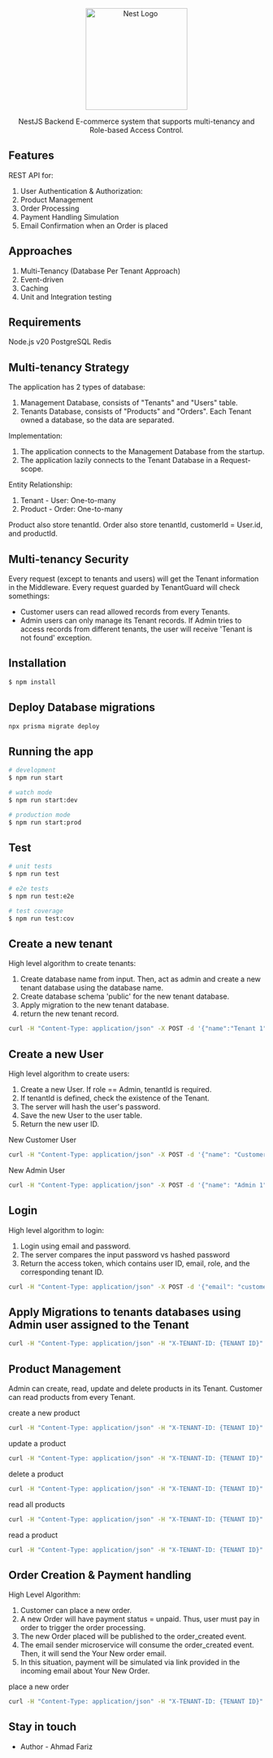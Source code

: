 <p align="center">
  <a href="http://nestjs.com/" target="blank"><img src="https://nestjs.com/img/logo-small.svg" width="200" alt="Nest Logo" /></a>
</p>

[circleci-image]: https://img.shields.io/circleci/build/github/nestjs/nest/master?token=abc123def456
[circleci-url]: https://circleci.com/gh/nestjs/nest

  <p align="center">NestJS Backend E-commerce system that supports multi-tenancy and Role-based Access Control.</p>
    <p align="center">

## Features

REST API for:
1. User Authentication &amp; Authorization:
2. Product Management
3. Order Processing
4. Payment Handling Simulation
5. Email Confirmation when an Order is placed

## Approaches
1. Multi-Tenancy (Database Per Tenant Approach)
2. Event-driven
3. Caching
4. Unit and Integration testing

## Requirements

Node.js v20
PostgreSQL
Redis

## Multi-tenancy Strategy

The application has 2 types of database:
1. Management Database, consists of "Tenants" and "Users" table.
2. Tenants Database, consists of "Products" and "Orders". Each Tenant owned a database, so the data are separated.

Implementation:
1. The application connects to the Management Database from the startup.
2. The application lazily connects to the Tenant Database in a Request-scope.

Entity Relationship:
1. Tenant - User: One-to-many
2. Product - Order: One-to-many

Product also store tenantId.
Order also store tenantId, customerId = User.id, and productId.

## Multi-tenancy Security

Every request (except to tenants and users) will get the Tenant information in the Middleware.
Every request guarded by TenantGuard will check somethings:
- Customer users can read allowed records from every Tenants.
- Admin users can only manage its Tenant records. If Admin tries to access records from different tenants, the user will receive 'Tenant is not found' exception.

## Installation

```bash
$ npm install
```

## Deploy Database migrations

```bash
npx prisma migrate deploy
```

## Running the app

```bash
# development
$ npm run start

# watch mode
$ npm run start:dev

# production mode
$ npm run start:prod
```

## Test

```bash
# unit tests
$ npm run test

# e2e tests
$ npm run test:e2e

# test coverage
$ npm run test:cov
```

## Create a new tenant
High level algorithm to create tenants:
1. Create database name from input. Then, act as admin and create a new tenant database using the database name.
2. Create database schema 'public' for the new tenant database.
3. Apply migration to the new tenant database.
4. return the new tenant record.

```bash
curl -H "Content-Type: application/json" -X POST -d '{"name":"Tenant 1","subdomain":"tenant1"}' {host_url}/tenants
```

## Create a new User
High level algorithm to create users:
1. Create a new User. If role == Admin, tenantId is required.
2. If tenantId is defined, check the existence of the Tenant.
3. The server will hash the user's password.
4. Save the new User to the user table.
5. Return the new user ID.

New Customer User
```bash
curl -H "Content-Type: application/json" -X POST -d '{"name": "Customer 1","email": "customer1@gmail.com","password": "Customer1#","role": "Customer"}' {host_url}/users
```

New Admin User
```bash
curl -H "Content-Type: application/json" -X POST -d '{"name": "Admin 1","email":"admin1@gmail.com","password":"AdminAdmin1#","role":"Admin","tenantId":{tenantId} }' {host_url}/users
```

## Login
High level algorithm to login:
1. Login using email and password.
2. The server compares the input password vs hashed password
4. Return the access token, which contains user ID, email, role, and the corresponding tenant ID.

```bash
curl -H "Content-Type: application/json" -X POST -d '{"email": "customer1@gmail.com","password": "Customer1#","role": "Customer"}' {host_url}/users
```

## Apply Migrations to tenants databases using Admin user assigned to the Tenant

```bash
curl -H "Content-Type: application/json" -H "X-TENANT-ID: {TENANT ID}" -H "Authorization: Bearer {token}" -X POST {host_url}/tenants/apply-migrations
```

## Product Management

Admin can create, read, update and delete products in its Tenant.
Customer can read products from every Tenant.

create a new product
```bash
curl -H "Content-Type: application/json" -H "X-TENANT-ID: {TENANT ID}" -H "Authorization: Bearer {tokenAdminTenant}" -X POST -d '{"name": "Product 1","price": 5000}' {host_url}/products
```

update a product
```bash
curl -H "Content-Type: application/json" -H "X-TENANT-ID: {TENANT ID}" -H "Authorization: Bearer {tokenAdminTenant}" -X PATCH -d '{"name": "Product 1","price": 5000}' {host_url}/products/{productId}
```

delete a product
```bash
curl -H "Content-Type: application/json" -H "X-TENANT-ID: {TENANT ID}" -H "Authorization: Bearer {tokenAdminTenant}" -X DELETE {host_url}/products/{productId}
```

read all products
```bash
curl -H "Content-Type: application/json" -H "X-TENANT-ID: {TENANT ID}" -H "Authorization: Bearer {token}" -X GET {host_url}/products?limit=10&page=1&search=
```

read a product
```bash
curl -H "Content-Type: application/json" -H "X-TENANT-ID: {TENANT ID}" -H "Authorization: Bearer {token}" -X GET {host_url}/products/{productId}
```

## Order Creation & Payment handling

High Level Algorithm:
1. Customer can place a new order.
2. A new Order will have payment status = unpaid. Thus, user must pay in order to trigger the order processing.
3. The new Order placed will be published to the order_created event.
4. The email sender microservice will consume the order_created event. Then, it will send the Your New order email. 
5. In this situation, payment will be simulated via link provided in the incoming email about Your New Order.

place a new order
```bash
curl -H "Content-Type: application/json" -H "X-TENANT-ID: {TENANT ID}" -H "Authorization: Bearer {tokenCustomer}" -X POST -d '{"productId": "Product ID"}' {host_url}/orders
```

## Stay in touch

- Author - Ahmad Fariz
